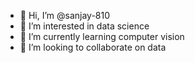 - 👋 Hi, I’m @sanjay-810
- 👀 I’m interested in data science
- 🌱 I’m currently learning computer vision
- 💞️ I’m looking to collaborate on data

<!---
sanjay-810/sanjay-810 is a ✨ special ✨ repository because its `README.md` (this file) appears on your GitHub profile.
You can click the Preview link to take a look at your changes.
--->
